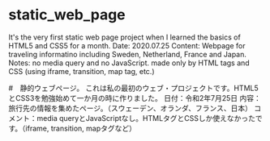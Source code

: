 # static_web_page
It's the very first static web page project when I learned the basics of HTML5 and CSS5 for a month.
Date: 2020.07.25
Content: Webpage for traveling informatino including Sweden, Netherland, France and Japan.
Notes: no media query and no JavaScript. made only by HTML tags and CSS (using iframe, transition, map tag, etc.)

#　静的ウェブページ。
これは私の最初のウェブ・プロジェクトです。HTML5とCSS3を勉強始めて一か月の時に作りました。
日付：令和2年7月25日
内容：旅行先の情報を集めたページ。（スウェーデン、オランダ、フランス、日本）
コメント：media queryとJavaScriptなし。HTMLタグとCSSしか使えなかったです。（iframe, transition, mapタグなど）
